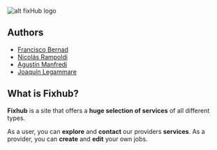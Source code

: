 ![alt fixHub logo](http://pawserver.it.itba.edu.ar/paw-2021a-06/resources/images/navbrand.png)
## Authors
- [Francisco Bernad](https://github.com/FrBernad)
- [Nicolás Rampoldi](https://github.com/NicolasRampoldi) 
- [Agustín Manfredi](https://github.com/imanfredi)
- [Joaquín Legammare](https://github.com/JoacoLega)

## What is Fixhub?
**Fixhub** is a site that offers a **huge selection of services** of all different types.

As a user, you can **explore** and **contact** our providers **services**. 
As a provider, you can **create** and **edit** your own jobs.   

